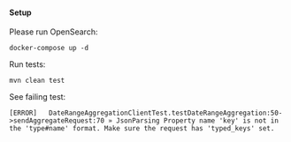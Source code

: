 #### Setup

Please run OpenSearch:
```
docker-compose up -d
```

Run tests:
```
mvn clean test
```

See failing test:
```
[ERROR]   DateRangeAggregationClientTest.testDateRangeAggregation:50->sendAggregateRequest:70 » JsonParsing Property name 'key' is not in the 'type#name' format. Make sure the request has 'typed_keys' set.
```